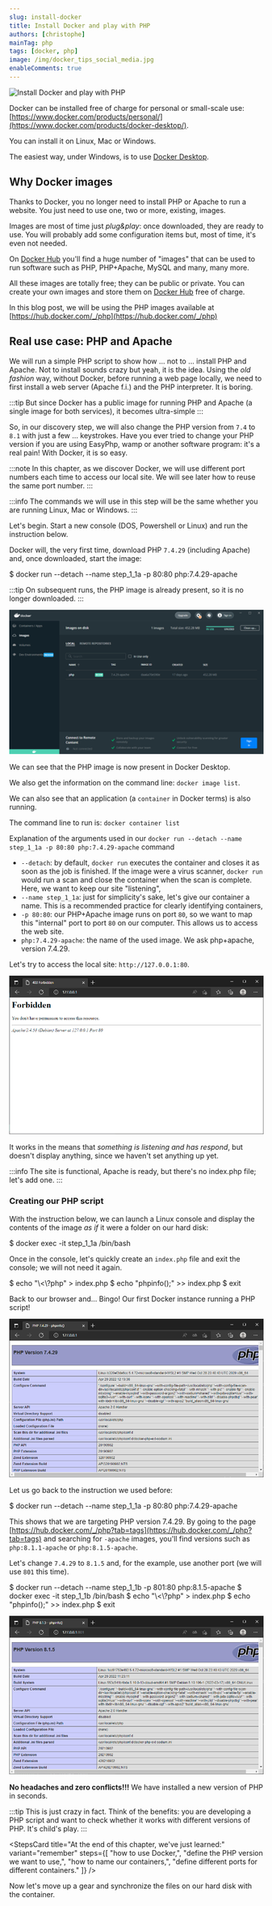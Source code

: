 ```yaml
---
slug: install-docker
title: Install Docker and play with PHP
authors: [christophe]
mainTag: php
tags: [docker, php]
image: /img/docker_tips_social_media.jpg
enableComments: true
---
```

<!-- cspell:ignore wamp -->
![Install Docker and play with PHP](/img/docker_tips_banner.jpg)

Docker can be installed free of charge for personal or small-scale use: [https://www.docker.com/products/personal/](https://www.docker.com/products/docker-desktop/).

You can install it on Linux, Mac or Windows.

The easiest way, under Windows, is to use [Docker Desktop](https://www.docker.com/products/docker-desktop/).

<!-- truncate -->

## Why Docker images

Thanks to Docker, you no longer need to install PHP or Apache to run a website. You just need to use one, two or more, existing, images.

Images are most of time just *plug&play*: once downloaded, they are ready to use. You will probably add some configuration items but, most of time, it's even not needed.

On [Docker Hub](https://hub.docker.com) you'll find a huge number of "images" that can be used to run software such as PHP, PHP+Apache, MySQL and many, many more.

All these images are totally free; they can be public or private. You can create your own images and store them on [Docker Hub](https://hub.docker.com) free of charge.

In this blog post, we will be using the PHP images available at [https://hub.docker.com/_/php](https://hub.docker.com/_/php)

## Real use case: PHP and Apache

We will run a simple PHP script to show how ... not to ... install PHP and Apache. Not to install sounds crazy but yeah, it is the idea. Using the *old fashion* way, without Docker, before running a web page locally, we need to first install a web server (Apache f.i.) and the PHP interpreter. It is boring.

:::tip
But since Docker has a public image for running PHP and Apache (a single image for both services), it becomes ultra-simple
:::

So, in our discovery step, we will also change the PHP version from `7.4` to `8.1` with just a few ... keystrokes. Have you ever tried to change your PHP version if you are using EasyPhp, wamp or another software program: it's a real pain! With Docker, it is so easy.

:::note
In this chapter, as we discover Docker, we will use different port numbers each time to access our local site. We will see later how to reuse the same port number.
:::

:::info
The commands we will use in this step will be the same whether you are running Linux, Mac or Windows.
:::

Let's begin. Start a new console (DOS, Powershell or Linux) and run the instruction below.

Docker will, the very first time, download PHP `7.4.29` (including Apache) and, once downloaded, start the image:

<Terminal>
$ docker run --detach --name step_1_1a -p 80:80 php:7.4.29-apache
</Terminal>

:::tip
On subsequent runs, the PHP image is already present, so it is no longer downloaded.
:::

![The PHP container is running](./images/php_container_is_running.png)

We can see that the PHP image is now present in Docker Desktop.

We also get the information on the command line: `docker image list`.

We can also see that an application (a `container` in Docker terms) is also running.

The command line to run is: `docker container list`

Explanation of the arguments used in our `docker run --detach --name step_1_1a -p 80:80 php:7.4.29-apache` command

* `--detach`: by default, `docker run` executes the container and closes it as soon as the job is finished. If the image were a virus scanner, `docker run` would run a scan and close the container when the scan is complete. Here, we want to keep our site "listening",
* `--name step_1_1a`: just for simplicity's sake, let's give our container a name. This is a recommended practice for clearly identifying containers,
* `-p 80:80`: our PHP+Apache image runs on port `80`, so we want to map this "internal" port to port `80` on our computer. This allows us to access the web site.
* `php:7.4.29-apache`: the name of the used image. We ask php+apache, version 7.4.29.

Let's try to access the local site: `http://127.0.0.1:80`.

![localhost-is-forbidden](./images/localhost_is_forbidden.png)

It works in the means that *something is listening and has respond*, but doesn't display anything, since we haven't set anything up yet.

:::info
The site is functional, Apache is ready, but there's no index.php file; let's add one.
:::

### Creating our PHP script

With the instruction below, we can launch a Linux console and display the contents of the image *as if* it were a folder on our hard disk:

<Terminal>
$ docker exec -it step_1_1a /bin/bash
</Terminal>

Once in the console, let's quickly create an `index.php` file and exit the console; we will not need it again.

<Terminal>
$ echo "\<\?php" > index.php
$ echo "phpinfo();" >> index.php
$ exit
</Terminal>

Back to our browser and... Bingo! Our first Docker instance running a PHP script!

![phpinfo - PHP 7.4.29](./images/phpinfo_7_4_29.png)

Let us go back to the instruction we used before:

<Terminal>
$ docker run --detach --name step_1_1a -p 80:80 php:7.4.29-apache
</Terminal>

This shows that we are targeting PHP version 7.4.29. By going to the page
[https://hub.docker.com/_/php?tab=tags](https://hub.docker.com/_/php?tab=tags) and searching for `-apache` images, you'll find versions such as `php:8.1.1-apache` or `php:8.1.5-apache`.

Let's change `7.4.29` to `8.1.5` and, for the example, use another port (we will use `801` this time).

<Terminal>
$ docker run --detach --name step_1_1b -p 801:80 php:8.1.5-apache
</Terminal>

<Terminal>
$ docker exec -it step_1_1b /bin/bash
</Terminal>

<Terminal>
$ echo "\<\?php" > index.php
$ echo "phpinfo();" >> index.php
$ exit
</Terminal>

![phpinfo - PHP 8.1.5](./images/phpinfo_8_1_5.png)

**No headaches and zero conflicts!!!** We have installed a new version of PHP in seconds.

:::tip
This is just crazy in fact. Think of the benefits: you are developing a PHP script and want to check whether it works with different versions of PHP. It's child's play.
:::

<StepsCard
  title="At the end of this chapter, we've just learned:"
  variant="remember"
  steps={[
    "how to use Docker,",
    "define the PHP version we want to use,",
    "how to name our containers,",
    "define different ports for different containers."
  ]}
/>

Now let's move up a gear and synchronize the files on our hard disk with the container.
